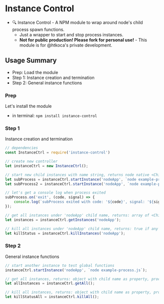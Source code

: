 # Instance Control
- 🔍 Instance Control - A NPM module to wrap around node's child process spawn functions.
  - Just a wrapper to start and stop process instances.
  - **Not for public production! Please fork for personal use!** - This module is for @htkoca's private development.


## Usage Summary
- Prep: Load the module
- Step 1: Instance creation and termination
- Step 2: General instance functions


### Prep
Let's install the module
- in terminal: `npm install instance-control`


### Step 1
Instance creation and termination
```js
// dependencies
const InstanceCtrl = require('instance-control')

// create new controller
let instanceCtrl = new InstanceCtrl();

// start new child instances with name string, returns node native <ChildProcess>
let subProcess = instanceCtrl.startInstance('nodeApp', `node example-process.js`)
let subProcess2 = instanceCtrl.startInstance('nodeApp', `node example-process.js`)

// let's get a console log when process exited
subProcess.on('exit', (code, signal) => {
	console.log(`subProcess exited with code: '${code}', signal: '${signal}'`);
});

// get all instances under 'nodeApp' child name, returns: array of <ChildProcess>'s
let instances = instanceCtrl.getInstances('nodeApp');

// kill all instances under 'nodeApp' child name, returns: true if any kill signal sent
let killStatus = instanceCtrl.killInstances('nodeApp');
```


### Step 2
General instance functions
```js
// start another instance to test global functions
instanceCtrl.startInstance('nodeApp', `node example-process.js`);

// get all instances, returns: object with child name as property, process arrays as value
let allInstances = instanceCtrl.getAll();

// kill all instances, returns: object with child name as property, process arrays as value
let killStatusAll = instanceCtrl.killAll();
```